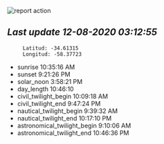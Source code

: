 ![report action](https://github.com/matiasz8/actions-for-reports/workflows/report%20action/badge.svg?branch=develop) 


## *****Last update 12-08-2020 03:12:55*****



		 Latitud: -34.61315
		 Longitud: -58.37723

 - sunrise 	 10:35:16 AM
 - sunset 	 9:21:26 PM
 - solar_noon 	 3:58:21 PM
 - day_length 	 10:46:10
 - civil_twilight_begin 	 10:09:18 AM
 - civil_twilight_end 	 9:47:24 PM
 - nautical_twilight_begin 	 9:39:32 AM
 - nautical_twilight_end 	 10:17:10 PM
 - astronomical_twilight_begin 	 9:10:06 AM
 - astronomical_twilight_end 	 10:46:36 PM
